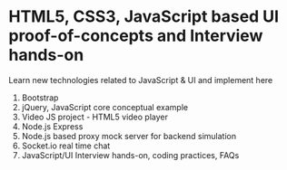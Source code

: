 # HTML5, CSS3, JavaScript based UI proof-of-concepts and Interview hands-on

Learn new technologies related to JavaScript & UI and implement here

1) Bootstrap
2) jQuery, JavaScript core conceptual example
3) Video JS project - HTML5 video player
4) Node.js Express
5) Node.js based proxy mock server for backend simulation
6) Socket.io real time chat
7) JavaScript/UI Interview hands-on, coding practices, FAQs
